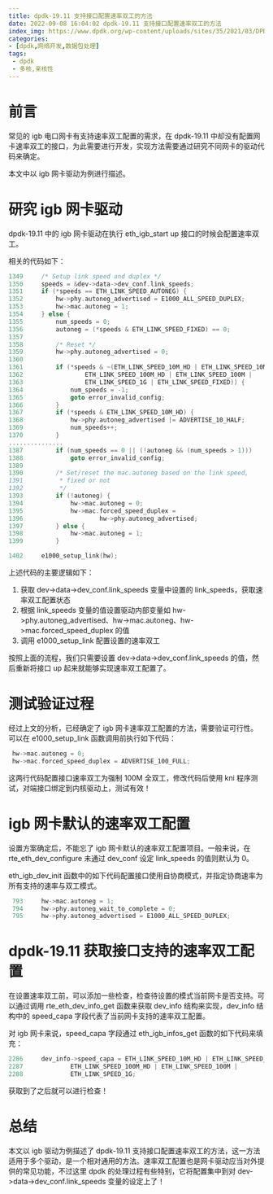 ```yaml
---
title: dpdk-19.11 支持接口配置速率双工的方法
date: 2022-09-08 16:04:02 dpdk-19.11 支持接口配置速率双工的方法
index_img: https://www.dpdk.org/wp-content/uploads/sites/35/2021/03/DPDK_logo-01-1.svg
categories:
- [dpdk,网络开发,数据包处理]
tags:
 - dpdk
 - 多核,亲核性
---
```

# 前言
常见的 igb 电口网卡有支持速率双工配置的需求，在 dpdk-19.11 中却没有配置网卡速率双工的接口，为此需要进行开发，实现方法需要通过研究不同网卡的驱动代码来确定。

本文中以 igb 网卡驱动为例进行描述。

# 研究 igb 网卡驱动
dpdk-19.11 中的 igb 网卡驱动在执行 eth_igb_start up 接口的时候会配置速率双工。

相关的代码如下：

```c
1349     /* Setup link speed and duplex */
1350     speeds = &dev->data->dev_conf.link_speeds;
1351     if (*speeds == ETH_LINK_SPEED_AUTONEG) {
1352         hw->phy.autoneg_advertised = E1000_ALL_SPEED_DUPLEX;
1353         hw->mac.autoneg = 1;
1354     } else {
1355         num_speeds = 0;
1356         autoneg = (*speeds & ETH_LINK_SPEED_FIXED) == 0;
1357
1358         /* Reset */
1359         hw->phy.autoneg_advertised = 0;
1360
1361         if (*speeds & ~(ETH_LINK_SPEED_10M_HD | ETH_LINK_SPEED_10M |
1362                 ETH_LINK_SPEED_100M_HD | ETH_LINK_SPEED_100M |
1363                 ETH_LINK_SPEED_1G | ETH_LINK_SPEED_FIXED)) {
1364             num_speeds = -1;
1365             goto error_invalid_config;
1366         }
1367         if (*speeds & ETH_LINK_SPEED_10M_HD) {
1368             hw->phy.autoneg_advertised |= ADVERTISE_10_HALF;
1369             num_speeds++;
1370         }
...............
1387         if (num_speeds == 0 || (!autoneg && (num_speeds > 1)))
1388             goto error_invalid_config;
1389
1390         /* Set/reset the mac.autoneg based on the link speed,
1391          * fixed or not
1392          */
1393         if (!autoneg) {
1394             hw->mac.autoneg = 0;
1395             hw->mac.forced_speed_duplex =
1396                     hw->phy.autoneg_advertised;
1397         } else {
1398             hw->mac.autoneg = 1;
1399         }

1402     e1000_setup_link(hw);
```
上述代码的主要逻辑如下：

1. 获取 dev->data->dev_conf.link_speeds 变量中设置的 link_speeds，获取速率双工配置状态
2. 根据 link_speeds 变量的值设置驱动内部变量如 hw->phy.autoneg_advertised、hw->mac.autoneg、hw->mac.forced_speed_duplex 的值
3. 调用 e1000_setup_link 配置设置的速率双工

按照上面的流程，我们只需要设置 dev->data->dev_conf.link_speeds 的值，然后重新将接口 up 起来就能够实现速率双工配置了。

# 测试验证过程
经过上文的分析，已经确定了 igb 网卡速率双工配置的方法，需要验证可行性。
可以在 e1000_setup_link 函数调用前执行如下代码：

```c
 hw->mac.autoneg = 0;
 hw->mac.forced_speed_duplex = ADVERTISE_100_FULL;
```
这两行代码配置接口速率双工为强制 100M 全双工，修改代码后使用 kni 程序测试，对端接口绑定到内核驱动上，测试有效！

# igb 网卡默认的速率双工配置
设置方案确定后，不能忘了 igb 网卡默认的速率双工配置项目。一般来说，在 rte_eth_dev_configure 未通过 dev_conf 设定 link_speeds 的值则默认为 0。

eth_igb_dev_init 函数中的如下代码配置接口使用自协商模式，并指定协商速率为所有支持的速率与双工模式。

```c
 793     hw->mac.autoneg = 1;
 794     hw->phy.autoneg_wait_to_complete = 0;
 795     hw->phy.autoneg_advertised = E1000_ALL_SPEED_DUPLEX;
```
# dpdk-19.11 获取接口支持的速率双工配置
在设置速率双工前，可以添加一些检查，检查待设置的模式当前网卡是否支持。可以通过调用 rte_eth_dev_info_get 函数来获取 dev_info 结构来实现，dev_info 结构中的 speed_capa 字段代表了当前网卡支持的速率双工配置。

对 igb 网卡来说，speed_capa 字段通过 eth_igb_infos_get 函数的如下代码来填充：

```c
2286     dev_info->speed_capa = ETH_LINK_SPEED_10M_HD | ETH_LINK_SPEED_10M |
2287             ETH_LINK_SPEED_100M_HD | ETH_LINK_SPEED_100M |
2288             ETH_LINK_SPEED_1G;
```
获取到了之后就可以进行检查！

# 总结
本文以 igb 驱动为例描述了 dpdk-19.11 支持接口配置速率双工的方法，这一方法适用于多个驱动，是一个相对通用的方法。速率双工配置也是网卡驱动应当对外提供的常见功能，不过这里 dpdk 的处理过程有些特别，它将配置集中到对 dev->data->dev_conf.link_speeds 变量的设定上了！